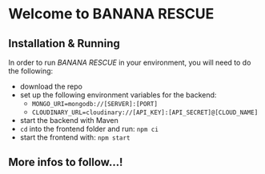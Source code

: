 # Welcome to BANANA RESCUE

## Installation & Running

In order to run *BANANA RESCUE* in your environment, you will need to do the following:

* download the repo
* set up the following environment variables for the backend:
    * `MONGO_URI=mongodb://[SERVER]:[PORT]`
    * `CLOUDINARY_URL=cloudinary://[API_KEY]:[API_SECRET]@[CLOUD_NAME]`
* start the backend with Maven
* `cd` into the frontend folder and run: `npm ci`
* start the frontend with: `npm start`

## More infos to follow...!
